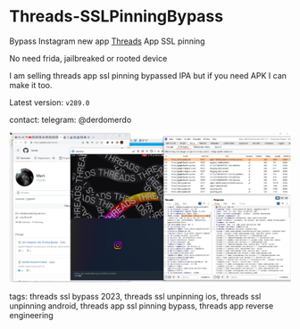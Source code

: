 # Threads-SSLPinningBypass
Bypass Instagram new app [Threads](https://threads.net/) App SSL pinning

No need frida, jailbreaked or rooted device 

I am selling threads app ssl pinning bypassed IPA but if you need APK I can make it too.

Latest version: `v289.0`

contact:
telegram: @derdomerdo

![threads ssl unpin 2023](https://raw.githubusercontent.com/merdw/Threads-SSLPinningBypass/main/threadsbypassed.jpg)




tags: threads ssl bypass 2023, threads ssl unpinning ios, threads ssl unpinning android, threads app ssl pinning bypass, threads app reverse engineering
